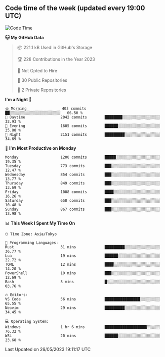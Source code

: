 ## Code time of the week (updated every 19:00 UTC)

<!--START_SECTION:waka-->
![Code Time](http://img.shields.io/badge/Code%20Time-1%2C856%20hrs%2054%20mins-blue)

**🐱 My GitHub Data** 

> 📦 221.1 kB Used in GitHub's Storage 
 > 
> 🏆 228 Contributions in the Year 2023
 > 
> 🚫 Not Opted to Hire
 > 
> 📜 30 Public Repositories 
 > 
> 🔑 2 Private Repositories 
 > 
**I'm a Night 🦉** 

```text
🌞 Morning                403 commits         ██░░░░░░░░░░░░░░░░░░░░░░░   06.50 % 
🌆 Daytime                2042 commits        ████████░░░░░░░░░░░░░░░░░   32.93 % 
🌃 Evening                1605 commits        ██████░░░░░░░░░░░░░░░░░░░   25.88 % 
🌙 Night                  2151 commits        █████████░░░░░░░░░░░░░░░░   34.69 % 
```
📅 **I'm Most Productive on Monday** 

```text
Monday                   1200 commits        █████░░░░░░░░░░░░░░░░░░░░   19.35 % 
Tuesday                  773 commits         ███░░░░░░░░░░░░░░░░░░░░░░   12.47 % 
Wednesday                854 commits         ███░░░░░░░░░░░░░░░░░░░░░░   13.77 % 
Thursday                 849 commits         ███░░░░░░░░░░░░░░░░░░░░░░   13.69 % 
Friday                   1008 commits        ████░░░░░░░░░░░░░░░░░░░░░   16.26 % 
Saturday                 650 commits         ███░░░░░░░░░░░░░░░░░░░░░░   10.48 % 
Sunday                   867 commits         ███░░░░░░░░░░░░░░░░░░░░░░   13.98 % 
```


📊 **This Week I Spent My Time On** 

```text
🕑︎ Time Zone: Asia/Tokyo

💬 Programming Languages: 
Rust                     31 mins             █████████░░░░░░░░░░░░░░░░   36.77 % 
Lua                      19 mins             ██████░░░░░░░░░░░░░░░░░░░   22.72 % 
TOML                     12 mins             ████░░░░░░░░░░░░░░░░░░░░░   14.20 % 
PowerShell               10 mins             ███░░░░░░░░░░░░░░░░░░░░░░   12.69 % 
Bash                     3 mins              █░░░░░░░░░░░░░░░░░░░░░░░░   03.76 % 

🔥 Editors: 
VS Code                  56 mins             ████████████████░░░░░░░░░   65.55 % 
Neovim                   29 mins             █████████░░░░░░░░░░░░░░░░   34.45 % 

💻 Operating System: 
Windows                  1 hr 6 mins         ███████████████████░░░░░░   76.32 % 
WSL                      20 mins             ██████░░░░░░░░░░░░░░░░░░░   23.68 % 
```


 Last Updated on 26/05/2023 19:11:17 UTC
<!--END_SECTION:waka-->